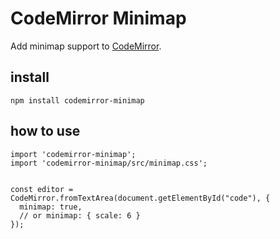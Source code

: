 # CodeMirror Minimap

Add minimap support to [CodeMirror](http://codemirror.net/).

## install

```npm
npm install codemirror-minimap
```

## how to use

```
import 'codemirror-minimap';
import 'codemirror-minimap/src/minimap.css';


const editor = CodeMirror.fromTextArea(document.getElementById("code"), {
  minimap: true,
  // or minimap: { scale: 6 }
});
```


